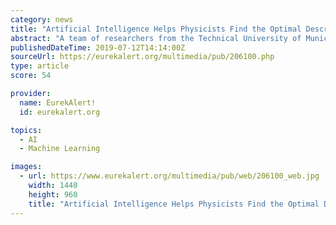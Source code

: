 ```yaml
---
category: news
title: "Artificial Intelligence Helps Physicists Find the Optimal Description of Quantum Phenomena (image)"
abstract: "A team of researchers from the Technical University of Munich and Harvard University in the United States has successfully deployed artificial neural networks for image analysis of quantum systems."
publishedDateTime: 2019-07-12T14:14:00Z
sourceUrl: https://eurekalert.org/multimedia/pub/206100.php
type: article
score: 54

provider:
  name: EurekAlert!
  id: eurekalert.org

topics:
  - AI
  - Machine Learning

images:
  - url: https://www.eurekalert.org/multimedia/pub/web/206100_web.jpg
    width: 1440
    height: 960
    title: "Artificial Intelligence Helps Physicists Find the Optimal Description of Quantum Phenomena (image)"
---
```

